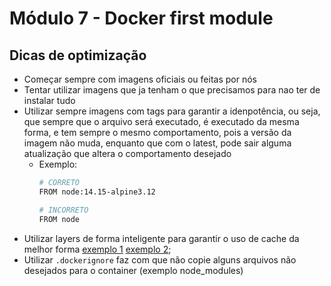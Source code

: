 # Módulo 7 - Docker first module

## Dicas de optimização

* Começar sempre com imagens oficiais ou feitas por nós
* Tentar utilizar imagens que ja tenham o que precisamos para nao ter de instalar tudo
* Utilizar sempre imagens com tags para garantir a idenpotência, ou seja, que sempre que o arquivo será executado, é executado da mesma forma, e tem sempre o mesmo comportamento, pois a versão da imagem não muda, enquanto que com o latest, pode sair alguma atualização que altera o comportamento desejado
  *  Exemplo:
        ```bash
        # CORRETO
        FROM node:14.15-alpine3.12
        ```
        ```bash
        # INCORRETO
        FROM node
        ```
* Utilizar layers de forma inteligente para garantir o uso de cache da melhor forma [exemplo 1](../03-images-Dockerfile/Dockerfile) [exemplo 2](../03-images-Dockerfile/api-conversão/Dockerfile);
* Utilizar `.dockerignore` faz com que não copie alguns arquivos não desejados para o container (exemplo node_modules)
